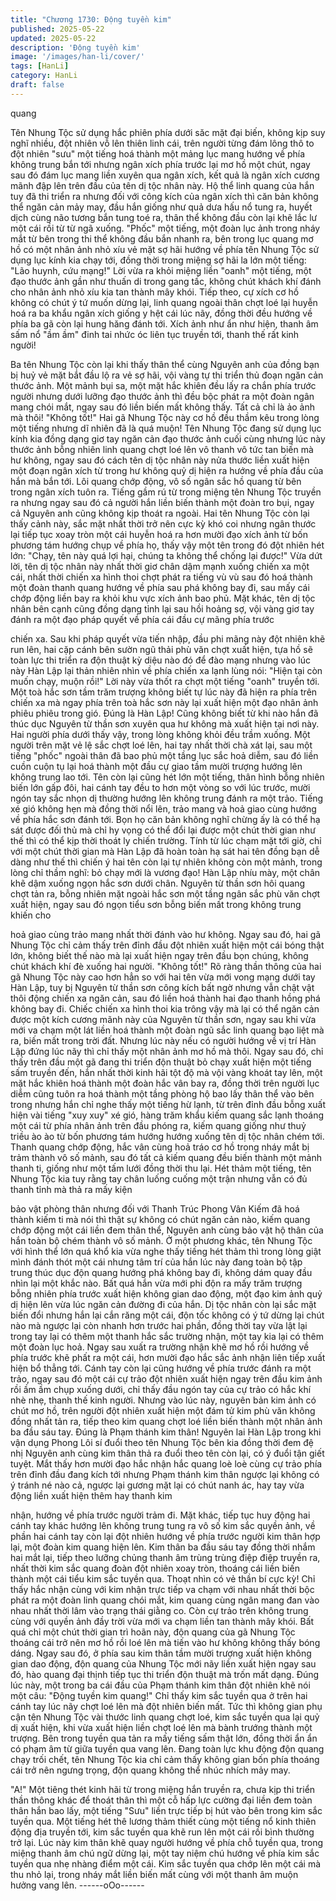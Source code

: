 ```yaml
---
title: "Chương 1730: Động tuyền kim"
published: 2025-05-22
updated: 2025-05-22
description: 'Động tuyền kim'
image: '/images/han-li/cover/'
tags: [HanLi]
category: HanLi
draft: false
---
```


quang

Tên Nhung Tộc sử dụng hắc phiên phía dưới săc mặt đại biến,
không kịp suy nghĩ nhiều, đột nhiên vỗ lên thiên linh cái, trên
người từng đám lông thô to đột nhiên "sưu" một tiếng hoá thành
một mảng lục mang hướng về phía không trung bắn tới nhưng
ngân xích phía trước lại mơ hồ một chút, ngay sau đó đám lục
mang liền xuyên qua ngân xích, kết quả là ngân xích cương mãnh
đập lên trên đầu của tên dị tộc nhân này.
Hộ thể linh quang của hắn tuy đã thi triển ra nhưng đối với công
kích của ngân xích thì căn bản không thể ngăn cản mảy may, đầu
hắn giống như quả dưa hấu nổ tung ra, huyết dịch cùng não
tương bắn tung toé ra, thân thể không đầu còn lại khẽ lắc lư một
cái rồi từ từ ngã xuống.
"Phốc" một tiếng, một đoàn lục ảnh trong nháy mắt từ bên trong
thi thể không đầu bắn nhanh ra, bên trong lục quang mơ hồ có
một nhân ảnh nhỏ xíu vẻ mặt sợ hãi hướng về phía tên Nhung
Tộc sử dụng lục kính kia chạy tới, đồng thời trong miệng sợ hãi la
lớn một tiếng:
"Lão huynh, cứu mạng!"
Lời vừa ra khỏi miệng liền "oanh" một tiếng, một đạo thước ảnh
gần như thuấn di trong gang tấc, không chút khách khí đánh cho
nhân ảnh nhỏ xíu kia tan thành mây khói. Tiếp theo, cự xích cơ hồ
không có chút ý tứ muốn dừng lại, linh quang ngoài thân chợt loé
lại huyễn hoá ra ba khẩu ngân xích giống y hệt cái lúc nãy, đồng
thời đều hướng về phía ba gã còn lại hung hăng đánh tới. Xích
ảnh như ẩn như hiện, thanh âm sấm nổ "ầm ầm" đinh tai nhức óc
liên tục truyền tới, thanh thế rất kinh người!

Ba tên Nhung Tộc còn lại khi thấy thân thể cùng Nguyên anh của
đồng bạn bị huỷ vẻ mặt bắt đầu lộ ra vẻ sợ hãi, vội vàng tự thi
triển thủ đoạn ngăn cản thước ảnh. Một mảnh bụi sa, một mặt
hắc khiên đều lấy ra chắn phía trước người nhưng dưới lưỡng
đạo thước ảnh thì đều bộc phát ra một đoàn ngân mang chói mắt,
ngay sau đó liền biến mất không thấy. Tất cả chỉ là ảo ảnh mà
thôi!
"Không tốt!"
Hai gã Nhung Tộc này cơ hồ đều thầm kêu trong lòng một tiếng
nhưng dĩ nhiên đã là quá muộn!
Tên Nhung Tộc đang sử dụng lục kính kia đồng dạng giơ tay
ngăn cản đạo thước ảnh cuối cùng nhưng lúc này thước ảnh
bỗng nhiên linh quang chợt loé lên vô thanh vô tức tan biến mà
hư không, ngay sau đó cách tên dị tộc nhân này nửa thước liền
xuất hiện một đoạn ngân xích từ trong hư không quỷ dị hiện ra
hướng về phía đầu của hắn mà bắn tới.
Lôi quang chớp động, vô số ngân sắc hồ quang từ bên trong
ngân xích tuôn ra. Tiếng gầm rú từ trong miệng tên Nhung Tộc
truyền ra nhưng ngay sau đó cả người hắn liền biến thành một
đoàn tro bụi, ngay cả Nguyên anh cũng không kịp thoát ra ngoài.
Hai tên Nhung Tộc còn lại thấy cảnh này, sắc mặt nhất thời trở
nên cực kỳ khó coi nhưng ngân thước lại tiếp tục xoay tròn một
cái huyễn hoá ra hơn mười đạo xích ảnh từ bốn phương tám
hướng chụp về phía họ, thấy vậy một tên trong đó đột nhiên hét
lớn:
"Chạy, tên này quá lợi hại, chúng ta không thể chống lại được!"
Vừa dứt lời, tên dị tộc nhân này nhất thời giơ chân dậm mạnh
xuống chiến xa một cái, nhất thời chiến xa hình thoi chợt phát ra
tiếng vù vù sau đó hoá thành một đoàn thanh quang hướng về
phía sau phá không bay đi, sau mấy cái chớp động liền bay ra
khỏi khu vực xích ảnh bao phủ. Mặt khác, tên dị tộc nhân bên
cạnh cũng đồng dạng tỉnh lại sau hồi hoảng sợ, vội vàng giơ tay
đánh ra một đạo pháp quyết về phía cái đầu cự mãng phía trước

chiến xa. Sau khi pháp quyết vừa tiến nhập, đầu phi mãng này
đột nhiên khẽ run lên, hai cặp cánh bên sườn ngũ thải phù văn
chợt xuất hiện, tựa hồ sẽ toàn lực thi triển ra độn thuật kỳ diệu
nào đó để đào mạng nhưng vào lúc này Hàn Lập lại thản nhiên
nhìn về phía chiến xa lạnh lùng nói:
"Hiện tại còn muốn chạy, muộn rồi!"
Lời này vừa thốt ra chợt một tiếng "oanh" truyền tới. Một toà hắc
sơn tầm trăm trượng không biết tự lúc này đã hiện ra phía trên
chiến xa mà ngay phía trên toà hắc sơn này lại xuất hiện một đạo
nhân ảnh phiêu phiêu trong gió. Đúng là Hàn Lập!
Cũng không biết từ khi nào hắn đã thúc dục Nguyên từ thần sơn
xuyên qua hư không mà xuất hiện tại nơi này.
Hai người phía dưới thấy vậy, trong lòng không khỏi đều trầm
xuống. Một người trên mặt vẻ lệ sắc chợt loé lên, hai tay nhất thời
chà xát lại, sau một tiếng "phốc" ngoài thân đã bao phủ một tầng
lục sắc hoả diễm, sau đó liền cuồn cuộn tụ lại hoá thành một đầu
cự giao tầm mười trượng hướng lên không trung lao tới. Tên còn
lại cũng hét lớn một tiếng, thân hình bỗng nhiên biến lớn gấp đôi,
hai cánh tay đều to hơn một vòng so với lúc trước, mười ngón tay
sắc nhọn dị thường hướng lên không trung đánh ra một trảo.
Tiếng xé gió không hẹn mà đồng thời nổi lên, trảo mang và hoả
giao cùng hướng về phía hắc sơn đánh tới.
Bọn họ căn bản không nghĩ chừng ấy là có thể hạ sát được đối
thủ mà chỉ hy vọng có thể đổi lại được một chút thời gian như thế
thì có thể kịp thời thoát ly chiến trường.
Tính từ lúc chạm mặt tới giờ, chỉ với một chút thời gian mà Hàn
Lập đã hoàn toàn hạ sát hai tên đồng bạn dễ dàng như thế thì
chiến ý hai tên còn lại tự nhiên không còn một mảnh, trong lòng
chỉ thầm nghĩ: bỏ chạy mới là vương đạo!
Hàn Lập nhíu mày, một chân khẽ dậm xuống ngọn hắc sơn dưới
chân. Nguyên từ thần sơn hôi quang chợt tản ra, bỗng nhiên mặt
ngoài hắc sơn một tầng ngân sắc phù văn chợt xuất hiện, ngay
sau đó ngọn tiểu sơn bỗng biến mất trong không trung khiến cho

hoả giao cùng trảo mang nhất thời đánh vào hư không.
Ngay sau đó, hai gã Nhung Tộc chỉ cảm thấy trên đỉnh đầu đột
nhiên xuất hiện một cái bóng thật lớn, không biết thế nào mà lại
xuất hiện ngay trên đầu bọn chúng, không chút khách khí đè
xuống hai người.
"Không tốt!"
Rõ ràng thần thông của hai gã Nhung Tộc này cao hơn hẳn so
với hai tên vừa mới vong mạng dưới tay Hàn Lập, tuy bị Nguyên
từ thần sơn công kích bất ngờ nhưng vẫn chật vật thôi động chiến
xa ngăn cản, sau đó liền hoá thành hai đạo thanh hồng phá không
bay đi.
Chiếc chiến xa hình thoi kia trông vậy mà lại có thể ngăn cản
được một kích cương mãnh này của Nguyên từ thần sơn, ngay
sau khi vừa mới va chạm một lát liền hoá thành một đoàn ngũ sắc
linh quang bạo liệt mà ra, biến mất trong trời đất. Nhưng lúc này
nếu có người hướng về vị trí Hàn Lập đứng lúc nãy thì chỉ thấy
một nhân ảnh mơ hồ mà thôi.
Ngay sau đó, chỉ thấy trên đầu một gã đang thi triển độn thuật bỏ
chạy xuất hiện một tiếng sấm truyền đến, hắn nhất thời kinh hãi
tột độ mà vội vàng khoát tay lên, một mặt hắc khiên hoá thành
một đoàn hắc vân bay ra, đồng thời trên người lục diễm cũng
tuôn ra hoá thành một tầng phòng hộ bao lấy thân thể vào bên
trong nhưng hắn chỉ nghe thấy một tiếng hừ lạnh, từ trên đỉnh đầu
bỗng xuất hiện vài tiếng "xuy xuy" xé gió, hàng trăm khẩu kiếm
quang sắc lạnh thoáng một cái từ phía nhân ảnh trên đầu phóng
ra, kiếm quang giống như thuỷ triều ào ào từ bốn phương tám
hướng hướng xuống tên dị tộc nhân chém tới.
Thanh quang chớp động, hắc vân cùng hoả tráo cơ hồ trong nháy
mắt bị trảm thành vô số mảnh, sau đó tất cả kiếm quang đều biến
thành một mảnh thanh ti, giống như một tấm lưới đồng thời thu
lại.
Hét thảm một tiếng, tên Nhung Tộc kia tuy rằng tay chân luống
cuống một trận nhưng vẫn có đủ thanh tỉnh mà thả ra mấy kiện

bảo vật phòng thân nhưng đối với Thanh Trúc Phong Vân Kiếm
đã hoá thành kiếm ti mà nói thì thật sự không có chút ngăn cản
nào, kiếm quang chớp động một cái liền đem thân thể, Nguyên
anh cùng bảo vật hộ thân của hắn toàn bộ chém thành vô số
mảnh.
Ở một phương khác, tên Nhung Tộc với hình thể lớn quá khổ kia
vừa nghe thấy tiếng hét thảm thì trong lòng giật mình đánh thót
một cái nhưng tâm trí của hắn lúc này đang toàn bộ tập trung thúc
dục độn quang hướng phá không bay đi, không dám quay đầu
nhìn lại một khắc nào.
Bất quá hắn vừa mới phi độn ra mấy trăm trượng bỗng nhiên phía
trước xuất hiện không gian dao động, một đạo kim ảnh quỷ dị
hiện lên vừa lúc ngăn cản đường đi của hắn. Dị tộc nhân còn lại
sắc mặt biến đổi nhưng hắn lại cắn răng một cái, độn tốc không
có ý tứ dừng lại chút nào mà ngược lại còn nhanh hơn trước hai
phần, đồng thời tay vừa lật lại trong tay lại có thêm một thanh hắc
sắc trường nhận, một tay kia lại có thêm một đoàn lục hoả.
Ngay sau xuất ra trường nhận khẽ mơ hồ rồi hướng về phía trước
khẽ phất ra một cái, hơn mười đạo hắc sắc ảnh nhận liên tiếp
xuất hiện bổ thẳng tới. Cánh tay còn lại cũng hướng về phía trước
đánh ra một trảo, ngay sau đó một cái cự trảo đột nhiên xuất hiện
ngay trên đầu kim ảnh rồi ầm ầm chụp xuống dưới, chỉ thấy đầu
ngón tay của cự trảo có hắc khí nhè nhẹ, thanh thế kinh người.
Nhưng vào lúc này, nguyên bản kim ảnh có chút mơ hồ, trên
người đột nhiên xuất hiện một đám tử kim phù văn không đồng
nhất tản ra, tiếp theo kim quang chợt loé liền biến thành một nhân
ảnh ba đầu sáu tay. Đúng là Phạm thánh kim thân!
Nguyên lai Hàn Lập trong khi vận dụng Phong Lôi sí đuổi theo tên
Nhung Tộc bên kia đồng thời đem đệ nhị Nguyên anh cùng kim
thân thả ra đuổi theo tên còn lại, có ý đuổi tận giết tuyệt.
Mắt thấy hơn mười đạo hắc nhận hắc quang loè loè cùng cự trảo
phía trên đỉnh đầu đang kích tới nhưng Phạm thánh kim thân
ngược lại không có ý tránh né nào cả, ngược lại gương mặt lại có
chút nanh ác, hay tay vừa động liền xuất hiện thêm hay thanh kim

nhận, hướng về phía trước người trảm đi. Mặt khác, tiếp tục huy
động hai cánh tay khác hướng lên không trung tung ra vô số kim
sắc quyền ảnh, về phần hai cánh tay còn lại đột nhiên hướng về
phía trước người kim thân hợp lại, một đoàn kim quang hiện lên.
Kim thân ba đầu sáu tay đồng thời nhắm hai mắt lại, tiếp theo
lưỡng chủng thanh âm trùng trùng điệp điệp truyền ra, nhất thời
kim sắc quang đoàn đột nhiên xoay tròn, thoáng cái liền biến
thành một cái tiểu kim sắc tuyền qua. Thoạt nhìn có vẻ thần bí
cực kỳ!
Chỉ thấy hắc nhận cùng với kim nhận trực tiếp va chạm với nhau
nhất thời bộc phát ra một đoàn linh quang chói mắt, kim quang
cùng ngân mang đan vào nhau nhất thời lâm vào trạng thái giằng
co. Còn cự trảo trên không trung cùng với quyền ảnh đầy trời vừa
mới va chạm liền tan thành mây khói.
Bất quá chỉ một chút thời gian trì hoãn này, độn quang của gã
Nhung Tộc thoáng cái trở nên mơ hồ rồi loé lên mà tiến vào hư
không không thấy bóng dáng. Ngay sau đó, ở phía sau kim thân
tầm mười trượng xuất hiện không gian dao động, độn quang của
Nhung Tộc mới nãy liền xuất hiện ngay sau đó, hào quang đại
thịnh tiếp tục thi triển độn thuật mà trốn mất dạng.
Đúng lúc này, một trong ba cái đầu của Phạm thánh kim thân đột
nhiên khẽ nói một câu:
"Động tuyền kim quang!"
Chỉ thấy kim sắc tuyền qua ở trên hai cánh tay lúc nãy chợt loé
lên mà đột nhiên biến mất. Tức thì không gian phụ cận tên Nhung
Tộc vài thước linh quang chợt loé, kim sắc tuyền qua lại quỷ dị
xuất hiện, khi vừa xuất hiện liền chợt loé lên mà bành trướng
thành một trượng. Bên trong tuyền qua tản ra mấy tiếng sấm thật
lớn, đồng thời ẩn ẩn có phạm âm từ giữa tuyền qua vang lên.
Đang toàn lực khu động độn quang chạy trối chết, tên Nhung Tộc
kia chỉ cảm thấy không gian bốn phía thoáng cái trở nên ngưng
trọng, độn quang không thể nhúc nhích mảy may.

"A!"
Một tiêng thét kinh hãi từ trong miệng hắn truyền ra, chưa kịp thi
triển thần thông khác để thoát thân thì một cỗ hấp lực cường đại
liền đem toàn thân hắn bao lấy, một tiếng "Sưu" liền trực tiếp bị
hút vào bên trong kim sắc tuyền qua.
Một tiếng hét thê lương thảm thiết cùng một tiếng nổ kinh thiên
động địa truyền tới, kim sắc tuyền qua khẽ run lên một cái rồi bình
thường trở lại.
Lúc này kim thân khẽ quay người hướng về phía chỗ tuyền qua,
trong miệng thanh âm chú ngữ dừng lại, một tay niệm chú hướng
về phía kim sắc tuyền qua nhẹ nhàng điểm một cái. Kim sắc
tuyền qua chớp lên một cái mà thu nhỏ lại, trong nháy mắt liền
biến mất cùng với một thanh âm muộn hưởng vang lên.
------oOo------
